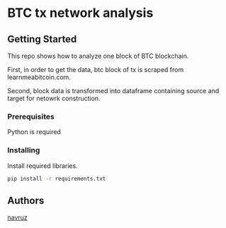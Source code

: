 # BTC tx network analysis

## Getting Started

This repo shows how to analyze one block of BTC blockchain.

First, in order to get the data, btc block of tx is scraped from learnmeabitcoin.com.

Second,  block data is transformed into dataframe containing source and target for netowrk construction.

### Prerequisites

Python is required

### Installing

Install required libraries.

```bash
pip install -r requirements.txt
```

## Authors

[navruz](https://github.com/navruzbek1992)
